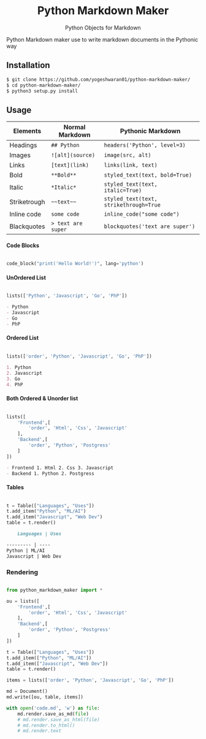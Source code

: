 <h1 align='center'>Python Markdown Maker</h1>

<p align="center">Python Objects for Markdown 
</p>Python Markdown maker use to write markdown documents in the Pythonic way

## Installation

```bash
$ git clone https://github.com/yogeshwaran01/python-markdown-maker/
$ cd python-markdown-maker/
$ python3 setup.py install
```

## Usage

| Elements     | Normal Markdown    | Pythonic Markdown                      |
| ------------ | ------------------ | -------------------------------------- |
| Headings     | `## Python`        | `headers('Python', level=3)`           |
| Images       | `![alt](source)`   | `image(src, alt)`                      |
| Links        | `[text](link)`     | `links(link, text)`                    |
| Bold         | `**Bold**`         | `styled_text(text, bold=True)`         |
| Italic       | `*Italic*`         | `styled_text(text, italic=True)`       |
| Striketrough | `~~text~~`         | `styled_text(text, strikethrough=True` |
| Inline code  | `some code`        | `inline_code("some code")`             |
| Blackquotes  | `> text are super` | `blockquotes('text are super')`        |

#### Code Blocks

```python

code_block("print('Hello World!')", lang='python')

```

#### UnOrdered List

```python

lists(['Python', 'Javascript', 'Go', 'PhP'])

```

```markdown
- Python
- Javascript
- Go
- PhP
```

#### Ordered List

```python

lists(['order', 'Python', 'Javascript', 'Go', 'PhP'])

```

```markdown
1. Python
2. Javascript
3. Go
4. PhP
```

#### Both Ordered & Unorder list

```python

lists([
    'Frontend',[
        'order', 'Html', 'Css', 'Javascript'
    ],
    'Backend',[
        'order', 'Python', 'Postgress'
    ]
])

```

```markdown
- Frontend 1. Html 2. Css 3. Javascript
- Backend 1. Python 2. Postgress
```

#### Tables

```python

t = Table(["Languages", "Uses"])
t.add_item("Python", "ML/AI")
t.add_item("Javascript", "Web Dev")
table = t.render()

```

```markdown
    Languages | Uses

--------- | ----
Python | ML/AI
Javascript | Web Dev
```

### Rendering

```python

from python_markdown_maker import *

ou = lists([
    'Frontend',[
        'order', 'Html', 'Css', 'Javascript'
    ],
    'Backend',[
        'order', 'Python', 'Postgress'
    ]
])

t = Table(["Languages", "Uses"])
t.add_item(["Python", "ML/AI"])
t.add_item(["Javascript", "Web Dev"])
table = t.render()

items = lists(['order', 'Python', 'Javascript', 'Go', 'PhP'])

md = Document()
md.write([ou, table, items])

with open('code.md', 'w') as file:
    md.render.save_as_md(file)
    # md.render.save_as_html(file)
    # md.render.to_html()
    # md.render.text


```
